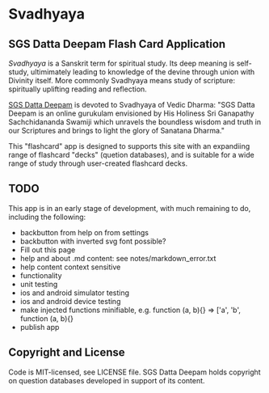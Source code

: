 Svadhyaya
=========

SGS Datta Deepam Flash Card Application
---------------------------------------

*Svadhyaya* is a Sanskrit term for spiritual study. Its deep meaning is
self-study, ultimimately leading to knowledge of the devine through union
with Divinity itself. More commonly Svadhyaya means study of scripture:
spiritually uplifting reading and reflection.

[SGS Datta Deepam](http://www.sgsdattadeepam.org) is devoted to Svadhyaya
of Vedic Dharma: "SGS Datta Deepam is an online gurukulam envisioned by His
Holiness Sri Ganapathy Sachchidananda Swamiji which unravels the boundless
wisdom and truth in our Scriptures and brings to light the glory of
Sanatana Dharma."

This "flashcard" app is designed to supports this site with an expandiing
range of flashcard "decks" (quetion databases), and is suitable for a wide
range of study through user-created flashcard decks.

TODO
----

This app is in an early stage of development, with much remaining to do,
including the following:

* backbutton from help on from settings
* backbutton with inverted svg font possible?
* Fill out this page
* help and about .md content: see notes/markdown_error.txt
* help content context sensitive
* functionality
* unit testing
* ios and android simulator testing
* ios and android device testing
* make injected functions minifiable, e.g. function (a, b){} =>
  ['a', 'b', function (a, b){}
* publish app

Copyright and License
---------------------

Code is MIT-licensed, see LICENSE file.  SGS Datta Deepam holds copyright
on question databases developed in support of its content.
